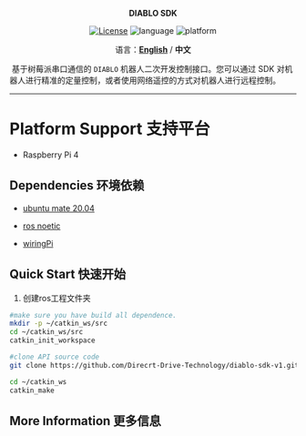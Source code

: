 <p align="center"><strong>DIABLO SDK</strong></p>
<p align="center"><a href="https://github.com/Direcrt-Drive-Technology/diablo-sdk-v1/blob/master/LICENSE"><img alt="License" src="https://img.shields.io/badge/License-LGPL%203.0-orange"/></a>
<img alt="language" src="https://img.shields.io/badge/language-c++-red"/>
<img alt="platform" src="https://img.shields.io/badge/platform-raspberrypi-l"/>
</p>

<p align="center">
    语言：<a href="README.en.md"><strong>English</strong></a> / <strong>中文</strong>
</p>


​	基于树莓派串口通信的 `DIABLO` 机器人二次开发控制接口。您可以通过 SDK 对机器人进行精准的定量控制，或者使用网络遥控的方式对机器人进行远程控制。

---



# Platform Support 支持平台

* Raspberry Pi 4

  

## Dependencies 环境依赖

- [ubuntu mate 20.04](https://ubuntu-mate.org/download/armhf/focal/thanks/?method=torrent)

- [ros noetic](http://wiki.ros.org/noetic/Installation/Ubuntu)

- [wiringPi](http://wiringpi.com/wiringpi-updated-to-2-52-for-the-raspberry-pi-4b/)

  

## Quick Start 快速开始

1. 创建ros工程文件夹

```bash
#make sure you have build all dependence.
mkdir -p ~/catkin_ws/src
cd ~/catkin_ws/src
catkin_init_workspace

#clone API source code
git clone https://github.com/Direcrt-Drive-Technology/diablo-sdk-v1.git

cd ~/catkin_ws
catkin_make
```

## More Information 更多信息


